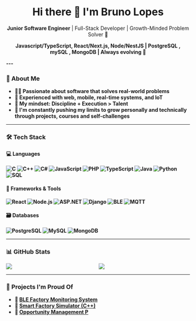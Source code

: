 <h1 align="center">Hi there 👋 I'm Bruno Lopes</h1>

<p align="center">
  <b>Junior Software Engineer</b> | Full-Stack Developer | Growth-Minded Problem Solver 🚀  
</p>
<p align="center">
  <b> Javascript/TypeScript, React/Next.js, Node/NestJS | PostgreSQL , mySQL , MongoDB | Always evolving 🚀 
</p>
---

### 🧠 About Me
- 👨‍💻 Passionate about software that solves **real-world problems**
- 🔧 Experienced with **web, mobile, real-time systems**, and **IoT**
- 🎯 My mindset: **Discipline + Execution > Talent**
- 🧗 I'm constantly pushing my limits to grow personally and technically through projects, courses and self-challenges



---

### 🛠️ Tech Stack

#### 💻 Languages
![C](https://img.shields.io/badge/C-00599C?style=flat-square&logo=c&logoColor=white)
![C++](https://img.shields.io/badge/C++-00599C?style=flat-square&logo=c%2B%2B&logoColor=white)
![C#](https://img.shields.io/badge/C%23-239120?style=flat-square&logo=c-sharp&logoColor=white)
![JavaScript](https://img.shields.io/badge/JavaScript-F7DF1E?style=flat-square&logo=javascript&logoColor=black)
![PHP](https://img.shields.io/badge/PHP-777BB4?style=flat-square&logo=php&logoColor=white)
![TypeScript](https://img.shields.io/badge/TypeScript-007ACC?style=flat-square&logo=typescript&logoColor=white)
![Java](https://img.shields.io/badge/Java-ED8B00?style=flat-square&logo=java&logoColor=white)
![Python](https://img.shields.io/badge/Python-3776AB?style=flat-square&logo=python&logoColor=white)
![SQL](https://img.shields.io/badge/SQL-4479A1?style=flat-square&logo=postgresql&logoColor=white)

#### 🔧 Frameworks & Tools
![React](https://img.shields.io/badge/React-20232A?style=flat-square&logo=react&logoColor=61DAFB)
![Node.js](https://img.shields.io/badge/Node.js-339933?style=flat-square&logo=nodedotjs&logoColor=white)
![ASP.NET](https://img.shields.io/badge/ASP.NET-512BD4?style=flat-square&logo=dotnet&logoColor=white)
![Django](https://img.shields.io/badge/Django-092E20?style=flat-square&logo=django&logoColor=white)
![BLE](https://img.shields.io/badge/BLE-Bluetooth?style=flat-square&logo=bluetooth&logoColor=white)
![MQTT](https://img.shields.io/badge/MQTT-660066?style=flat-square&logo=verizon&logoColor=white)

#### 🗃️ Databases
![PostgreSQL](https://img.shields.io/badge/PostgreSQL-336791?style=flat-square&logo=postgresql&logoColor=white)
![MySQL](https://img.shields.io/badge/MySQL-005C84?style=flat-square&logo=mysql&logoColor=white)
![MongoDB](https://img.shields.io/badge/MongoDB-4EA94B?style=flat-square&logo=mongodb&logoColor=white)

---

### 📊 GitHub Stats

<div align="center" display="flex" >
  <img align="left" src="https://github-readme-stats.vercel.app/api?username=brunolopes9&show_icons=true&theme=tokyonight" />
  <img align =" right" " src="https://github-readme-stats.vercel.app/api/top-langs/?username=brunolopes9&layout=compact&theme=tokyonight" />
  </div>


---

### 🚀 Projects I'm Proud Of

- 🔹 [BLE Factory Monitoring System](https://github.com/brunolopes9/ble-factory-monitoring)
- 🔹 [Smart Factory Simulator (C++)](https://github.com/brunolopes9/factory-management-simulator)
- 🔹 [Opportunity Management P]()
